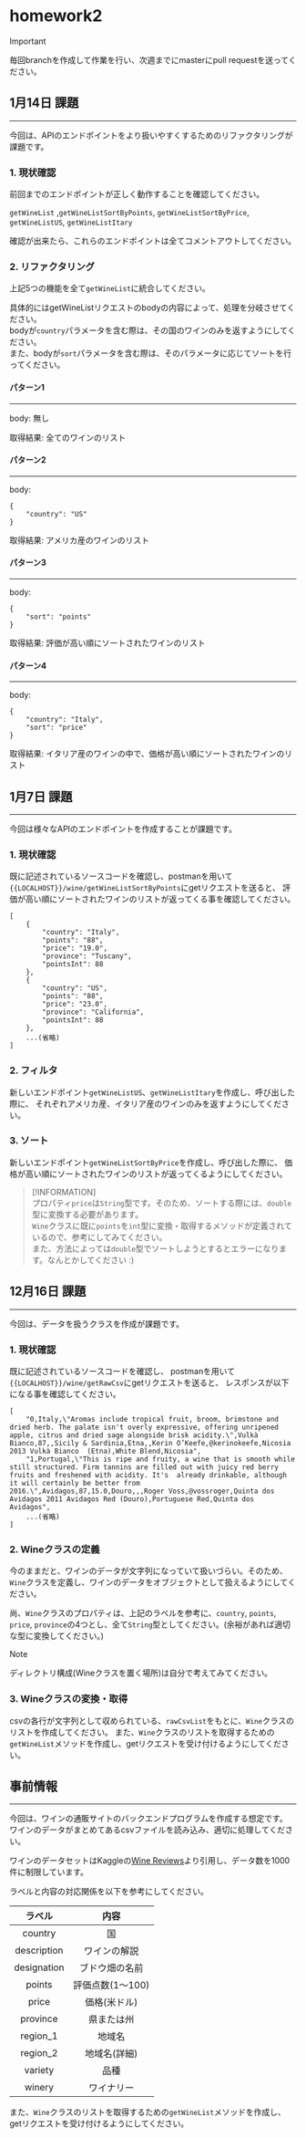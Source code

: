 # homework2

> [!IMPORTANT]  
> 毎回branchを作成して作業を行い、次週までにmasterにpull requestを送ってください。



## 1月14日 課題

---

今回は、APIのエンドポイントをより扱いやすくするためのリファクタリングが課題です。

### 1. 現状確認
前回までのエンドポイントが正しく動作することを確認してください。

`getWineList` ,`getWineListSortByPoints`, `getWineListSortByPrice`, `getWineListUS`, `getWineListItary`

確認が出来たら、これらのエンドポイントは全てコメントアウトしてください。


### 2. リファクタリング
上記5つの機能を全て`getWineList`に統合してください。  

具体的にはgetWineListリクエストのbodyの内容によって、処理を分岐させてください。  
bodyが`country`パラメータを含む際は、その国のワインのみを返すようにしてください。  
また、bodyが`sort`パラメータを含む際は、そのパラメータに応じてソートを行ってください。



#### パターン1  

---
body: 無し

取得結果: 全てのワインのリスト

#### パターン2

---
body:
~~~
{
    "country": "US"
}
~~~

取得結果: アメリカ産のワインのリスト

#### パターン3

---
body:
~~~
{
    "sort": "points"
}
~~~

取得結果: 評価が高い順にソートされたワインのリスト

#### パターン4

---
body:
~~~
{
    "country": "Italy",
    "sort": "price"
}
~~~

取得結果: イタリア産のワインの中で、価格が高い順にソートされたワインのリスト


## 1月7日 課題

---

今回は様々なAPIのエンドポイントを作成することが課題です。


### 1. 現状確認

既に記述されているソースコードを確認し、postmanを用いて
`{{LOCALHOST}}/wine/getWineListSortByPoints`にgetリクエストを送ると、
評価が高い順にソートされたワインのリストが返ってくる事を確認してください。

~~~
[
    {
        "country": "Italy",
        "points": "88",
        "price": "19.0",
        "province": "Tuscany",
        "pointsInt": 88
    },
    {
        "country": "US",
        "points": "88",
        "price": "23.0",
        "province": "California",
        "pointsInt": 88
    },
    ...(省略)
]
~~~

### 2. フィルタ
新しいエンドポイント`getWineListUS`、`getWineListItary`を作成し、呼び出した際に、
それぞれアメリカ産、イタリア産のワインのみを返すようにしてください。

### 3. ソート
新しいエンドポイント`getWineListSortByPrice`を作成し、呼び出した際に、
価格が高い順にソートされたワインのリストが返ってくるようにしてください。

> [!INFORMATION]  
> プロパティ`price`は`String`型です。そのため、ソートする際には、`double`型に変換する必要があります。  
> `Wine`クラスに既に`points`を`int`型に変換・取得するメソッドが定義されているので、参考にしてみてください。  
> また、方法によっては`double`型でソートしようとするとエラーになります。なんとかしてください :)

## 12月16日 課題

---

今回は、データを扱うクラスを作成が課題です。

### 1. 現状確認

既に記述されているソースコードを確認し、
postmanを用いて`{{LOCALHOST}}/wine/getRawCsv`にgetリクエストを送ると、
レスポンスが以下になる事を確認してください。

~~~
[
    "0,Italy,\"Aromas include tropical fruit, broom, brimstone and dried herb. The palate isn't overly expressive, offering unripened apple, citrus and dried sage alongside brisk acidity.\",Vulkà Bianco,87,,Sicily & Sardinia,Etna,,Kerin O’Keefe,@kerinokeefe,Nicosia 2013 Vulkà Bianco  (Etna),White Blend,Nicosia",
    "1,Portugal,\"This is ripe and fruity, a wine that is smooth while still structured. Firm tannins are filled out with juicy red berry fruits and freshened with acidity. It's  already drinkable, although it will certainly be better from 2016.\",Avidagos,87,15.0,Douro,,,Roger Voss,@vossroger,Quinta dos Avidagos 2011 Avidagos Red (Douro),Portuguese Red,Quinta dos Avidagos",
    ...(省略)
]
~~~

### 2. Wineクラスの定義

今のままだと、ワインのデータが文字列になっていて扱いづらい。そのため、`Wine`クラスを定義し、ワインのデータをオブジェクトとして扱えるようにしてください。

尚、`Wine`クラスのプロパティは、上記のラベルを参考に、`country`, `points`, `price`, `province`の4つとし、全て`String`型としてください。(余裕があれば適切な型に変換してください。)

> [!NOTE]  
> ディレクトリ構成(Wineクラスを置く場所)は自分で考えてみてください。

### 3. Wineクラスの変換・取得

csvの各行が文字列として収められている、`rawCsvList`をもとに、`Wine`クラスのリストを作成してください。
また、`Wine`クラスのリストを取得するための`getWineList`メソッドを作成し、getリクエストを受け付けるようにしてください。


## 事前情報

---
今回は、ワインの通販サイトのバックエンドプログラムを作成する想定です。  
ワインのデータがまとめてあるcsvファイルを読み込み、適切に処理してください。

ワインのデータセットはKaggleの[Wine Reviews](https://www.kaggle.com/zynicide/wine-reviews)より引用し、データ数を1000件に制限しています。

ラベルと内容の対応関係を以下を参考にしてください。

|ラベル|     内容      |
|:---:|:-----------:|
|country|      国      |
|description|   ワインの解説    |
|designation|   ブドウ畑の名前   |
|points| 評価点数(1～100) |
|price|   価格(米ドル)   |
|province|    県または州    |
|region_1|     地域名     |
|region_2|   地域名(詳細)   |
|variety|     品種      |
|winery|    ワイナリー    |

また、`Wine`クラスのリストを取得するための`getWineList`メソッドを作成し、getリクエストを受け付けるようにしてください。


